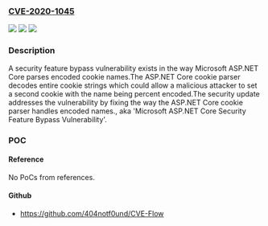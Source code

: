 ### [CVE-2020-1045](https://cve.mitre.org/cgi-bin/cvename.cgi?name=CVE-2020-1045)
![](https://img.shields.io/static/v1?label=Product&message=ASP.NET%20Core&color=blue)
![](https://img.shields.io/static/v1?label=Version&message=n%2Fa&color=blue)
![](https://img.shields.io/static/v1?label=Vulnerability&message=Security%20Feature%20Bypass&color=brighgreen)

### Description

A security feature bypass vulnerability exists in the way Microsoft ASP.NET Core parses encoded cookie names.The ASP.NET Core cookie parser decodes entire cookie strings which could allow a malicious attacker to set a second cookie with the name being percent encoded.The security update addresses the vulnerability by fixing the way the ASP.NET Core cookie parser handles encoded names., aka 'Microsoft ASP.NET Core Security Feature Bypass Vulnerability'.

### POC

#### Reference
No PoCs from references.

#### Github
- https://github.com/404notf0und/CVE-Flow

